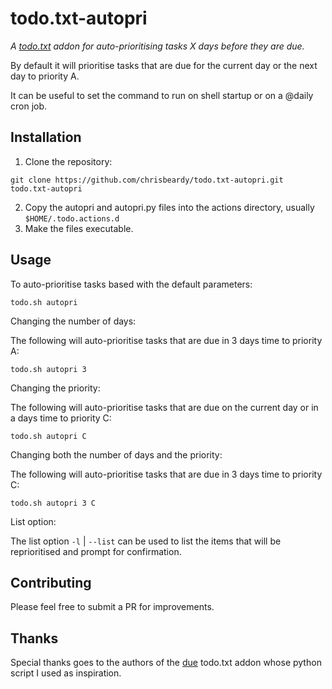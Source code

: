 # todo.txt-autopri

*A [todo.txt](https://github.com/ginatrapani/todo.txt-cli) addon for auto-prioritising tasks X days before they are due.*

By default it will prioritise tasks that are due for the current day or the next day to priority A.

It can be useful to set the command to run on shell startup or on a @daily cron job.

## Installation

1. Clone the repository:

`git clone https://github.com/chrisbeardy/todo.txt-autopri.git todo.txt-autopri`

2. Copy the autopri and autopri.py files into the actions directory, usually `$HOME/.todo.actions.d`
3. Make the files executable.

## Usage

To auto-prioritise tasks based with the default parameters:

`todo.sh autopri`

Changing the number of days:

The following will auto-prioritise tasks that are due in 3 days time to priority A:

`todo.sh autopri 3`

Changing the priority:

The following will auto-prioritise tasks that are due on the current day or in a days time to priority C:

`todo.sh autopri C`

Changing both the number of days and the priority:

The following will auto-prioritise tasks that are due in 3 days time to priority C:

`todo.sh autopri 3 C`

List option:

The list option `-l` | `--list` can be used to list the items that will be reprioritised and prompt
for confirmation.

## Contributing

Please feel free to submit a PR for improvements.

## Thanks

Special thanks goes to the authors of the [due](https://github.com/rebeccamorgan/due) todo.txt addon whose python script I used as inspiration.
